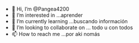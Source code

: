 - 👋 Hi, I’m @Pangea4200
- 👀 I’m interested in ...aprender
- 🌱 I’m currently learning ...buscando información
- 💞️ I’m looking to collaborate on ... todo u con todos
- 📫 How to reach me ...por aki nomás


<!---
Pangea4200/Pangea4200 is a ✨ special ✨ repository because its `README.md` (this file) appears on your GitHub profile.
You can click the Preview link to take a look at your changes.
--->
